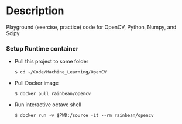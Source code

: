 # Description
Playground (exercise, practice) code for OpenCV, Python, Numpy, and Scipy

### Setup Runtime container

* Pull this project to some folder
    ```
    $ cd ~/Code/Machine_Learning/OpenCV
    ```

* Pull Docker image 
    ```
    $ docker pull rainbean/opencv
    ```

* Run interactive octave shell
    ```
    $ docker run -v $PWD:/source -it --rm rainbean/opencv
    ```


